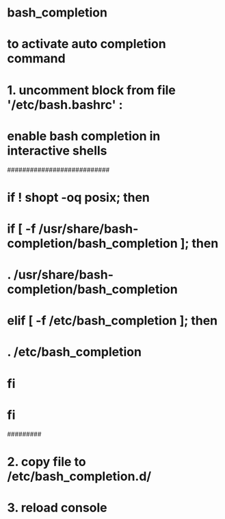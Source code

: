 # bash_completion
# to activate auto completion command 
# 1. uncomment block from file '/etc/bash.bashrc' :
# enable bash completion in interactive shells
###########################
# if ! shopt -oq posix; then
#  if [ -f /usr/share/bash-completion/bash_completion ]; then
#    . /usr/share/bash-completion/bash_completion
#  elif [ -f /etc/bash_completion ]; then
#    . /etc/bash_completion
#  fi
# fi
#########
# 2.  copy file to /etc/bash_completion.d/
# 3. reload console
